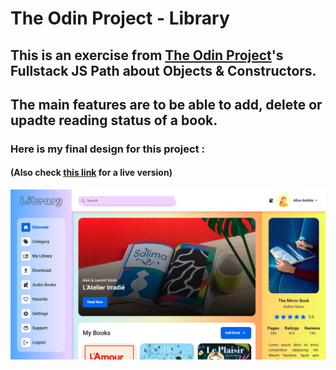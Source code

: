 # The Odin Project - Library

## This is an exercise from [The Odin Project](https://www.theodinproject.com/)'s Fullstack JS Path about Objects & Constructors.

## The main features are to be able to add, delete or upadte reading status of a book. 

### Here is my final design for this project :
#### (Also check [this link](https://aliceandree.github.io/odin-library) for a live version)

![image01](https://github.com/AliceAndree/odin-library/blob/abe241b4b81d616b23c289fab6725e556fcea0ca/assets/design.png)
